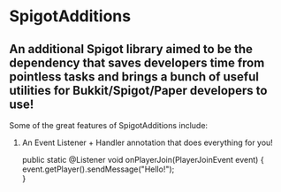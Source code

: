 # SpigotAdditions
An additional Spigot library aimed to be the dependency that saves developers time from pointless tasks and brings a bunch of useful utilities for Bukkit/Spigot/Paper developers to use!
--
Some of the great features of SpigotAdditions include:

 1. An Event Listener + Handler annotation that does everything for you!

    public static @Listener void onPlayerJoin(PlayerJoinEvent event) {  
    	  event.getPlayer().sendMessage("Hello!");  
    }
